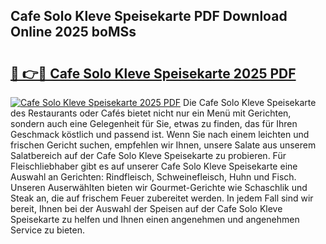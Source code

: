 ## Cafe Solo Kleve Speisekarte PDF Download Online 2025 boMSs

# <h2><a href="http://gca9cy5.nevu.top/?p=Cafe+Solo+Kleve+Speisekarte">🔗 👉🔴 Cafe Solo Kleve Speisekarte 2025 PDF</a></h2>

[![Cafe Solo Kleve Speisekarte 2025 PDF](https://i.imgur.com/dBaPXMq.png)](http://gca9cy5.nevu.top/?p=Cafe+Solo+Kleve+Speisekarte)
Die Cafe Solo Kleve Speisekarte des Restaurants oder Cafés bietet nicht nur ein Menü mit Gerichten, sondern auch eine Gelegenheit für Sie, etwas zu finden, das für Ihren Geschmack köstlich und passend ist. Wenn Sie nach einem leichten und frischen Gericht suchen, empfehlen wir Ihnen, unsere Salate aus unserem Salatbereich auf der Cafe Solo Kleve Speisekarte zu probieren. Für Fleischliebhaber gibt es auf unserer Cafe Solo Kleve Speisekarte eine Auswahl an Gerichten: Rindfleisch, Schweinefleisch, Huhn und Fisch. Unseren Auserwählten bieten wir Gourmet-Gerichte wie Schaschlik und Steak an, die auf frischem Feuer zubereitet werden. In jedem Fall sind wir bereit, Ihnen bei der Auswahl der Speisen auf der Cafe Solo Kleve Speisekarte zu helfen und Ihnen einen angenehmen und angenehmen Service zu bieten.
